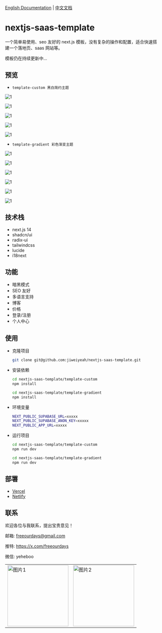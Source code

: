 [English Documentation](README.md) | [中文文档](README_CN.md)

# nextjs-saas-template
一个简单易使用、seo 友好的 next.js 模板，没有复杂的操作和配置，适合快速搭建一个落地页、saas 网站等。

模板仍在持续更新中...

## 预览
- `template-custom 黑白简约主题`

![1](./images/1.png)

![1](./images/2.png)

![1](./images/3.png)

![1](./images/4.png)

![1](./images/11.png)

- `template-gradient 彩色渐变主题`

![1](./images/5.png)

![1](./images/6.png)

![1](./images/7.png)

![1](./images/8.png)

![1](./images/9.png)

![1](./images/10.png)

## 技术栈
- next.js 14
- shadcn/ui
- radix-ui
- tailwindcss
- lucide   
- i18next
  
## 功能
- 暗黑模式
- SEO 友好
- 多语言支持
- 博客
- 价格
- 登录/注册
- 个人中心

## 使用
- 克隆项目
  ```bash
  git clone git@github.com:jiweiyeah/nextjs-saas-template.git
  ```
- 安装依赖
  ```bash
  cd nextjs-saas-template/template-custom
  npm install

  cd nextjs-saas-template/template-gradient
  npm install
  ```
- 环境变量
  ```bash
  NEXT_PUBLIC_SUPABASE_URL=xxxxx
  NEXT_PUBLIC_SUPABASE_ANON_KEY=xxxxx
  NEXT_PUBLIC_APP_URL=xxxxx
  ```
- 运行项目
  ```bash
  cd nextjs-saas-template/template-custom
  npm run dev

  cd nextjs-saas-template/template-gradient
  npm run dev
  ```

## 部署
- [Vercel](https://vercel.com/docs)
- [Netlify](https://docs.netlify.com/frameworks/next-js/overview/)

## 联系
欢迎各位与我联系，提出宝贵意见！

邮箱: freeourdays@gmail.com

推特: https://x.com/freeourdays

微信: yeheboo

<table>
  <tr>
    <td><img src="./images/WechatIMG248.jpg" alt="图片1" width="200"></td>
    <td><img src="./images/WechatIMG276.jpg" alt="图片2" width="200"></td>
  </tr>
</table>